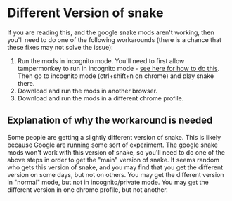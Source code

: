 # Different Version of snake

If you are reading this, and the google snake mods aren't working, then you'll need to do one of the following workarounds (there is a chance that these fixes may not solve the issue):

1. Run the mods in incognito mode. You'll need to first allow tampermonkey to run in incognito mode - [see here for how to do this](https://www.howtogeek.com/702123/how-to-enable-an-extension-in-chromes-incognito-mode/).
Then go to incognito mode (ctrl+shift+n on chrome) and play snake there.
3. Download and run the mods in another browser.
4. Download and run the mods in a different chrome profile.

## Explanation of why the workaround is needed

Some people are getting a slightly different version of snake. This is likely because Google are running some sort of experiment.
The google snake mods won't work with this version of snake, so you'll need to do one of the above steps in order to get the "main" version of snake.
It seems random who gets this version of snake, and you may find that you get the different version on some days, but not on others.
You may get the different version in "normal" mode, but not in incognito/private mode.
You may get the different version in one chrome profile, but not another.
